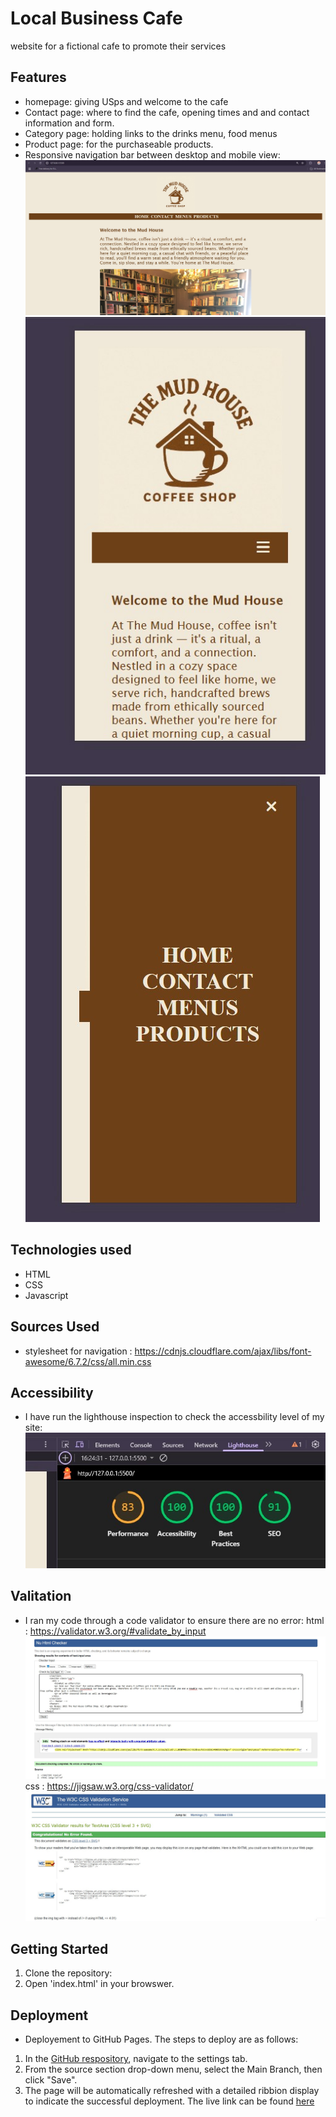 # Local Business Cafe
website for a fictional cafe to promote their services

## Features
 - homepage: giving USps and welcome to the cafe 
 - Contact page: where to find the cafe, opening times and and contact information and form.
 - Category page: holding links to the drinks menu, food menus
 - Product page: for the purchaseable products. 
 - Responsive navigation bar between desktop and mobile view:
   ![screenshot](assets/desktop-nav.jpg) ![screenshot](assets/mobile-nav.jpg) ![screenshot](assets/mob-nav2.jpg)


## Technologies used
- HTML
- CSS
- Javascript

## Sources Used 
- stylesheet for navigation : https://cdnjs.cloudflare.com/ajax/libs/font-awesome/6.7.2/css/all.min.css

## Accessibility 
- I have run the lighthouse inspection to check the accessbility level of my site:
  ![screenshot](assets/lighthouse_score.jpg)

## Valitation
- I ran my code through a code validator to ensure there are no error:
   html : https://validator.w3.org/#validate_by_input ![screenshot](assets/html-checker.jpg)
   css :  https://jigsaw.w3.org/css-validator/  ![screenshot](assets/css-checker.jpg)


## Getting Started
 1. Clone the repository:
 2. Open 'index.html' in your browswer.

## Deployment
 - Deployement to GitHub Pages. The steps to deploy are as follows:
 1. In the [GitHub respository](https://github.com/SarahAnderson15/coffee_shop), navigate to the settings tab.
 2. From the source section drop-down menu, select the Main Branch, then click "Save".
 3. The page will be automatically refreshed with a detailed ribbion display to indicate the successful deployment. 
  The live link can be found [here](https://SarahAnderson15.github.io/coffee_shop) 